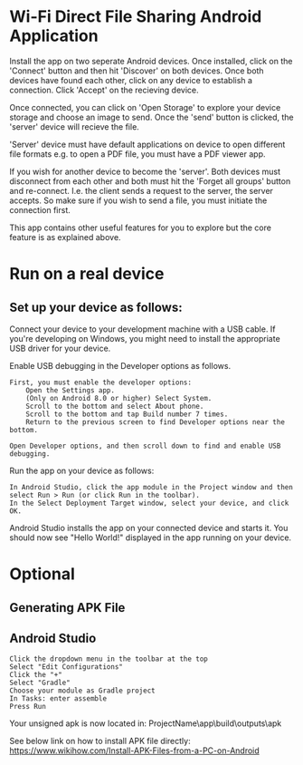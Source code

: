 # Wi-Fi Direct File Sharing Android Application

Install the app on two seperate Android devices.
Once installed, click on the 'Connect' button and then hit 'Discover' on both devices.
Once both devices have found each other, click on any device to establish a connection.
Click 'Accept' on the recieving device.

Once connected, you can click on 'Open Storage' to explore your device storage and choose an image to send.
Once the 'send' button is clicked, the 'server' device will recieve the file.

'Server' device must have default applications on device to open different file formats e.g. to open a PDF file, you must have a PDF viewer app.

If you wish for another device to become the 'server'.  Both devices must disconnect from each other and both must
hit the 'Forget all groups' button and re-connect.  I.e. the client sends a request to the server, the server accepts.
So make sure if you wish to send a file, you must initiate the connection first.

This app contains other useful features for you to explore but the core feature is as explained above.

# Run on a real device

## Set up your device as follows:

Connect your device to your development machine with a USB cable. If you're developing on Windows, you might need to install the appropriate USB driver for your device.

Enable USB debugging in the Developer options as follows.

    First, you must enable the developer options:
        Open the Settings app.
        (Only on Android 8.0 or higher) Select System.
        Scroll to the bottom and select About phone.
        Scroll to the bottom and tap Build number 7 times.
        Return to the previous screen to find Developer options near the bottom.

    Open Developer options, and then scroll down to find and enable USB debugging.

Run the app on your device as follows:

    In Android Studio, click the app module in the Project window and then select Run > Run (or click Run in the toolbar).
    In the Select Deployment Target window, select your device, and click OK.

Android Studio installs the app on your connected device and starts it. You should now see "Hello World!" displayed in the app running on your device.


# Optional
## Generating APK File
## Android Studio
    Click the dropdown menu in the toolbar at the top
    Select "Edit Configurations"
    Click the "+"
    Select "Gradle"
    Choose your module as Gradle project
    In Tasks: enter assemble
    Press Run

Your unsigned apk is now located in:
  ProjectName\app\build\outputs\apk
  
See below link on how to install APK file directly:
  https://www.wikihow.com/Install-APK-Files-from-a-PC-on-Android
